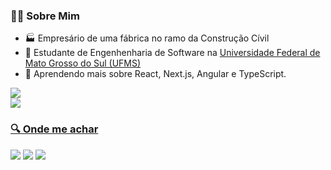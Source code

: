 
### 🧑🏻 Sobre Mim


- 🏭 Empresário de uma fábrica no ramo da Construção Cívil
- 💼 Estudante de Engenhenharia de Software na <a href="https://www.ufms.br/">Universidade Federal de Mato Grosso do Sul (UFMS)<a/>
- 🌱 Aprendendo mais sobre React, Next.js, Angular e TypeScript.

<div>
  <a href="https://github.com/Arakakig"> 

  <img heigth="180em" src="https://github-readme-stats.vercel.app/api?username=Arakakig&show_icons=true&theme=dracula&&include_all_commits=true&count_private=true">
  <br>
  <img heigth="180em" src="https://github-readme-stats.vercel.app/api/top-langs/?username=Arakakig&layout=compact" >
</div>


### 🔍 Onde me achar
<div>
<a href="mailto:guipecoisarakaki@gmail.com"><img src="https://img.shields.io/badge/Gmail-D14836?style=for-the-badge&logo=gmail&logoColor=white"><a>
<a href="https://api.whatsapp.com/send?phone=5567981566794&text=Ola, eu vim pelo GitHub"><img src="https://img.shields.io/badge/WhatsApp-25D366?style=for-the-badge&logo=whatsapp&logoColor=white"><a>
<a href="https://www.linkedin.com/in/guilherme-arakaki-1420a41a4"><img src="https://img.shields.io/badge/LinkedIn-0077B5?style=for-the-badge&logo=linkedin&logoColor=white"><a>

<div>
